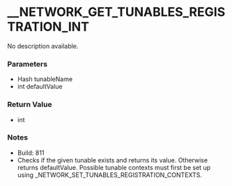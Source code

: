 # __NETWORK_GET_TUNABLES_REGISTRATION_INT

No description available.

### Parameters
* Hash tunableName
* int defaultValue

### Return Value
* int

### Notes
* Build: 811
* Checks if the given tunable exists and returns its value. Otherwise returns defaultValue.
Possible tunable contexts must first be set up using _NETWORK_SET_TUNABLES_REGISTRATION_CONTEXTS.


